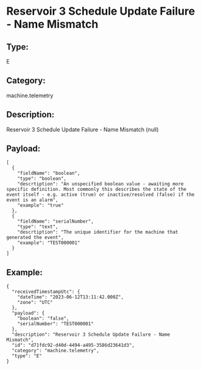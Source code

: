 # Reservoir 3 Schedule Update Failure - Name Mismatch

## Type:

E

## Category:

machine.telemetry

## Description: 

Reservoir 3 Schedule Update Failure - Name Mismatch (null)

## Payload:

```
[
  {
    "fieldName": "boolean",
    "type": "boolean",
    "descrtiption": "An unspecified boolean value - awaiting more specific definition. Most commonly this describes the state of the event itself - e.g. active (true) or inactive/resolved (false) if the event is an alarm",
    "example": "true"
  },
  {
    "fieldName": "serialNumber",
    "type": "text",
    "descrtiption": "The unique identifier for the machine that generated the event",
    "example": "TEST000001"
  }
]
```

## Example:

```
{
  "receivedTimestampUtc": {
    "dateTime": "2023-06-12T13:11:42.000Z",
    "zone": "UTC"
  },
  "payload": {
    "boolean": "false",
    "serialNumber": "TEST000001"
  },
  "description": "Reservoir 3 Schedule Update Failure - Name Mismatch",
  "id": "d71fdc92-d40d-4494-a495-3586d23641d3",
  "category": "machine.telemetry",
  "type": "E"
}
```
